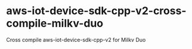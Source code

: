 # aws-iot-device-sdk-cpp-v2-cross-compile-milkv-duo
Cross compile aws-iot-device-sdk-cpp-v2 for Milkv Duo
